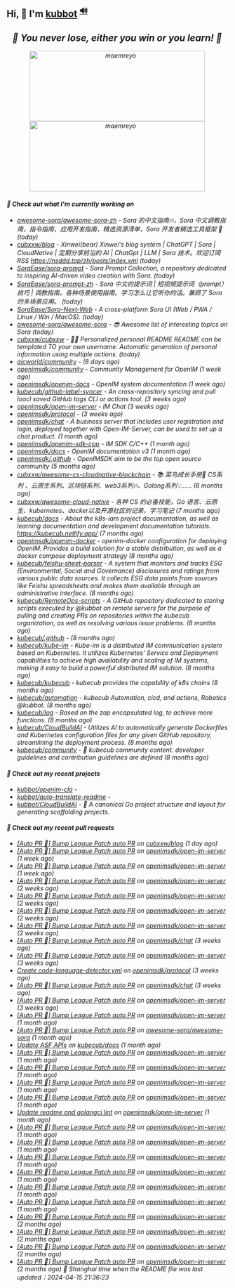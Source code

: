 ## Hi, 👋  I'm <a href="https://github.com/kubbot" target="_blank">kubbot</a> <sup><a href="https://nsddd.top" />🔊</a></sup>

<h2 align="center"><em>🌟 You never lose, either you win or you learn!<em> 💪</h2>

<p align="center">
	<img src="https://github-readme-stats.vercel.app/api?username=kubbot&theme=dracula&show_icons=true" alt="maemreyo" width="400" height="160" />
	<img src="http://github-readme-streak-stats.herokuapp.com?user=kubbot&theme=dracula&hide_border=false" alt="maemreyo" width="400" height="160"/>
</p>

</p>

#### 👷 Check out what I'm currently working on

- [awesome-sora/awesome-sora-zh](https://github.com/awesome-sora/awesome-sora-zh) - Sora 的中文指南🔥，Sora 中文调教指南，指令指南，应用开发指南，精选资源清单，Sora 开发者精选工具框架 🚀 (today)
- [cubxxw/blog](https://github.com/cubxxw/blog) - Xinwei(bear) Xinwei&#39;s blog system | ChatGPT | Sora | CloudNative | 定期分享前沿的 AI | ChatGpt | LLM | Sora 技术。欢迎订阅 RSS  https://nsddd.top/zh/posts/index.xml (today)
- [SoraEase/sora-prompt](https://github.com/SoraEase/sora-prompt) - Sora Prompt Collection, a repository dedicated to inspiring AI-driven video creation with Sora.  (today)
- [SoraEase/sora-prompt-zh](https://github.com/SoraEase/sora-prompt-zh) - Sora 中文的提示词 | 短视频提示词（prompt）技巧 | 调教指南。各种场景使用指南。学习怎么让它听你的话。兼顾了 Sora 的多场景应用。 (today)
- [SoraEase/Sora-Next-Web](https://github.com/SoraEase/Sora-Next-Web) - A cross-platform Sora UI (Web / PWA / Linux / Win / MacOS). (today)
- [awesome-sora/awesome-sora](https://github.com/awesome-sora/awesome-sora) - 😎 Awesome list of interesting topics on Sora (today)
- [cubxxw/cubxxw](https://github.com/cubxxw/cubxxw) - 🏄‍♂️ Personalized personal README README can be templated TO your own username. Automatic generation of personal information using multiple actions.    (today)
- [aicworld/community](https://github.com/aicworld/community) -  (6 days ago)
- [openimsdk/community](https://github.com/openimsdk/community) - Community Management for OpenIM (1 week ago)
- [openimsdk/openim-docs](https://github.com/openimsdk/openim-docs) - OpenIM system documentation (1 week ago)
- [kubecub/github-label-syncer](https://github.com/kubecub/github-label-syncer) - An cross-repository syncing and pull loacl saved GitHub tags CLI or actions tool. (3 weeks ago)
- [openimsdk/open-im-server](https://github.com/openimsdk/open-im-server) - IM Chat  (3 weeks ago)
- [openimsdk/protocol](https://github.com/openimsdk/protocol) -  (3 weeks ago)
- [openimsdk/chat](https://github.com/openimsdk/chat) - A business server that includes user registration and login, deployed together with Open-IM-Server, can be used to set up a chat product. (1 month ago)
- [openimsdk/openim-sdk-cpp](https://github.com/openimsdk/openim-sdk-cpp) - IM SDK C/C&#43;&#43; (1 month ago)
- [openimsdk/docs](https://github.com/openimsdk/docs) - OpenIM documentation v3 (1 month ago)
- [openimsdk/.github](https://github.com/openimsdk/.github) - OpenIMSDK aim to be the top open source community (5 months ago)
- [cubxxw/awesome-cs-cloudnative-blockchain](https://github.com/cubxxw/awesome-cs-cloudnative-blockchain) - 📚 菜鸟成长手册🚀  CS系列 、云原生系列、区块链系列、web3系列🔥、Golang系列💡...... (6 months ago)
- [cubxxw/awesome-cloud-native](https://github.com/cubxxw/awesome-cloud-native) - 各种 CS 的必备技能，Go 语言、云原生、kubernetes、docker以及开源社区的记录，学习笔记 (7 months ago)
- [kubecub/docs](https://github.com/kubecub/docs) - About the k8s-iam project documentation, as well as learning documentation and development documentation tutorials. https://kubecub.netlify.app/ (7 months ago)
- [openimsdk/openim-docker](https://github.com/openimsdk/openim-docker) - openim-docker configuration for deploying OpenIM. Provides a build solution for a stable distribution, as well as a docker compose deployment strategy (8 months ago)
- [kubecub/feishu-sheet-parser](https://github.com/kubecub/feishu-sheet-parser) - A system that monitors and tracks ESG (Environmental, Social and Governance) disclosures and ratings from various public data sources. It collects ESG data points from sources like Feishu spreadsheets and makes them available through an administrative interface. (8 months ago)
- [kubecub/RemoteOps-scripts](https://github.com/kubecub/RemoteOps-scripts) - A GitHub repository dedicated to storing scripts executed by @kubbot on remote servers for the purpose of pulling and creating PRs on repositories within the kubecub organization, as well as resolving various issue problems. (8 months ago)
- [kubecub/.github](https://github.com/kubecub/.github) -  (8 months ago)
- [kubecub/kube-im](https://github.com/kubecub/kube-im) - Kube-im is a distributed IM communication system based on Kubernetes. It utilizes Kubernetes&#39; Service and Deployment capabilities to achieve high availability and scaling of IM systems, making it easy to build a powerful distributed IM solution. (8 months ago)
- [kubecub/kubecub](https://github.com/kubecub/kubecub) - kubecub provides the capability of k8s chains (8 months ago)
- [kubecub/automation](https://github.com/kubecub/automation) - kubecub Automation, cicd, and actions, Robotics @kubbot. (8 months ago)
- [kubecub/log](https://github.com/kubecub/log) - Based on the zap encapsulated log, to achieve more functions.  (8 months ago)
- [kubecub/CloudBuildAI](https://github.com/kubecub/CloudBuildAI) - Utilizes AI to automatically generate Dockerfiles and Kubernetes configuration files for any given GitHub repository, streamlining the deployment process. (8 months ago)
- [kubecub/community](https://github.com/kubecub/community) - 🚀 kubecub community content. developer guidelines and contribution guidelines are defined (8 months ago)

#### 🌱 Check out my recent projects

- [kubbot/openim-cla](https://github.com/kubbot/openim-cla) - 
- [kubbot/auto-translate-readme](https://github.com/kubbot/auto-translate-readme) - 
- [kubbot/CloudBuildAI](https://github.com/kubbot/CloudBuildAI) - 🔮 A canonical Go project structure and layout for generating scaffolding projects.

#### 🔨 Check out my recent pull requests

- [[Auto PR 🤖] Bump League Patch auto PR](https://github.com/cubxxw/blog/pull/56) on [cubxxw/blog](https://github.com/cubxxw/blog) (1 day ago)
- [[Auto PR 🤖] Bump League Patch auto PR](https://github.com/openimsdk/open-im-server/pull/2170) on [openimsdk/open-im-server](https://github.com/openimsdk/open-im-server) (1 week ago)
- [[Auto PR 🤖] Bump League Patch auto PR](https://github.com/openimsdk/open-im-server/pull/2169) on [openimsdk/open-im-server](https://github.com/openimsdk/open-im-server) (1 week ago)
- [[Auto PR 🤖] Bump League Patch auto PR](https://github.com/openimsdk/open-im-server/pull/2153) on [openimsdk/open-im-server](https://github.com/openimsdk/open-im-server) (2 weeks ago)
- [[Auto PR 🤖] Bump League Patch auto PR](https://github.com/openimsdk/open-im-server/pull/2152) on [openimsdk/open-im-server](https://github.com/openimsdk/open-im-server) (2 weeks ago)
- [[Auto PR 🤖] Bump League Patch auto PR](https://github.com/openimsdk/open-im-server/pull/2147) on [openimsdk/open-im-server](https://github.com/openimsdk/open-im-server) (2 weeks ago)
- [[Auto PR 🤖] Bump League Patch auto PR](https://github.com/openimsdk/open-im-server/pull/2144) on [openimsdk/open-im-server](https://github.com/openimsdk/open-im-server) (2 weeks ago)
- [[Auto PR 🤖] Bump League Patch auto PR](https://github.com/openimsdk/chat/pull/479) on [openimsdk/chat](https://github.com/openimsdk/chat) (3 weeks ago)
- [[Auto PR 🤖] Bump League Patch auto PR](https://github.com/openimsdk/open-im-server/pull/2130) on [openimsdk/open-im-server](https://github.com/openimsdk/open-im-server) (3 weeks ago)
- [Create code-language-detector.yml](https://github.com/openimsdk/protocol/pull/68) on [openimsdk/protocol](https://github.com/openimsdk/protocol) (3 weeks ago)
- [[Auto PR 🤖] Bump League Patch auto PR](https://github.com/openimsdk/chat/pull/472) on [openimsdk/chat](https://github.com/openimsdk/chat) (3 weeks ago)
- [[Auto PR 🤖] Bump League Patch auto PR](https://github.com/openimsdk/open-im-server/pull/2117) on [openimsdk/open-im-server](https://github.com/openimsdk/open-im-server) (3 weeks ago)
- [[Auto PR 🤖] Bump League Patch auto PR](https://github.com/openimsdk/open-im-server/pull/2105) on [openimsdk/open-im-server](https://github.com/openimsdk/open-im-server) (1 month ago)
- [[Auto PR 🤖] Bump League Patch auto PR](https://github.com/awesome-sora/awesome-sora/pull/1) on [awesome-sora/awesome-sora](https://github.com/awesome-sora/awesome-sora) (1 month ago)
- [Update ASF APIs](https://github.com/kubecub/docs/pull/25) on [kubecub/docs](https://github.com/kubecub/docs) (1 month ago)
- [[Auto PR 🤖] Bump League Patch auto PR](https://github.com/openimsdk/open-im-server/pull/2057) on [openimsdk/open-im-server](https://github.com/openimsdk/open-im-server) (1 month ago)
- [[Auto PR 🤖] Bump League Patch auto PR](https://github.com/openimsdk/open-im-server/pull/2025) on [openimsdk/open-im-server](https://github.com/openimsdk/open-im-server) (1 month ago)
- [[Auto PR 🤖] Bump League Patch auto PR](https://github.com/openimsdk/open-im-server/pull/2012) on [openimsdk/open-im-server](https://github.com/openimsdk/open-im-server) (1 month ago)
- [[Auto PR 🤖] Bump League Patch auto PR](https://github.com/openimsdk/open-im-server/pull/2004) on [openimsdk/open-im-server](https://github.com/openimsdk/open-im-server) (1 month ago)
- [Update readme and golangci lint](https://github.com/openimsdk/open-im-server/pull/1999) on [openimsdk/open-im-server](https://github.com/openimsdk/open-im-server) (1 month ago)
- [[Auto PR 🤖] Bump League Patch auto PR](https://github.com/openimsdk/open-im-server/pull/1998) on [openimsdk/open-im-server](https://github.com/openimsdk/open-im-server) (1 month ago)
- [[Auto PR 🤖] Bump League Patch auto PR](https://github.com/openimsdk/open-im-server/pull/1969) on [openimsdk/open-im-server](https://github.com/openimsdk/open-im-server) (1 month ago)
- [[Auto PR 🤖] Bump League Patch auto PR](https://github.com/openimsdk/open-im-server/pull/1963) on [openimsdk/open-im-server](https://github.com/openimsdk/open-im-server) (1 month ago)
- [[Auto PR 🤖] Bump League Patch auto PR](https://github.com/openimsdk/open-im-server/pull/1958) on [openimsdk/open-im-server](https://github.com/openimsdk/open-im-server) (1 month ago)
- [[Auto PR 🤖] Bump League Patch auto PR](https://github.com/openimsdk/open-im-server/pull/1937) on [openimsdk/open-im-server](https://github.com/openimsdk/open-im-server) (1 month ago)
- [[Auto PR 🤖] Bump League Patch auto PR](https://github.com/openimsdk/open-im-server/pull/1921) on [openimsdk/open-im-server](https://github.com/openimsdk/open-im-server) (1 month ago)
- [[Auto PR 🤖] Bump League Patch auto PR](https://github.com/openimsdk/open-im-server/pull/1892) on [openimsdk/open-im-server](https://github.com/openimsdk/open-im-server) (2 months ago)
- [[Auto PR 🤖] Bump League Patch auto PR](https://github.com/openimsdk/open-im-server/pull/1884) on [openimsdk/open-im-server](https://github.com/openimsdk/open-im-server) (2 months ago)
- [[Auto PR 🤖] Bump League Patch auto PR](https://github.com/openimsdk/open-im-server/pull/1874) on [openimsdk/open-im-server](https://github.com/openimsdk/open-im-server) (2 months ago)
- [[Auto PR 🤖] Bump League Patch auto PR](https://github.com/openimsdk/open-im-server/pull/1863) on [openimsdk/open-im-server](https://github.com/openimsdk/open-im-server) (2 months ago)
 🚀 Shanghai time when the README file was last updated：2024-04-15 21:36:23
